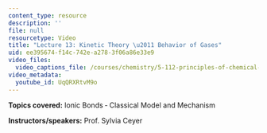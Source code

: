```yaml
---
content_type: resource
description: ''
file: null
resourcetype: Video
title: "Lecture 13: Kinetic Theory \u2011 Behavior of Gases"
uid: ee395674-f14c-742e-a278-3f06a86e33e9
video_files:
  video_captions_file: /courses/chemistry/5-112-principles-of-chemical-science-fall-2005/video-lectures/lecture-13-kinetic-theory-behavior-of-gases/UqQRXRtvM9o.vtt
video_metadata:
  youtube_id: UqQRXRtvM9o
---
```


**Topics covered:** Ionic Bonds ‑ Classical Model and Mechanism

**Instructors/speakers:** Prof. Sylvia Ceyer